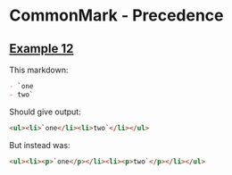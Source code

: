 # CommonMark - Precedence

## [Example 12](https://spec.commonmark.org/0.29/#example-12)

This markdown:

````````````markdown
- `one
- two`

````````````

Should give output:

````````````html
<ul><li>`one</li><li>two`</li></ul>
````````````

But instead was:

````````````html
<ul><li><p>`one</p></li><li><p>two`</p></li></ul>
````````````
